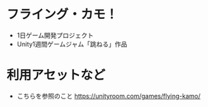 # フライング・カモ！
- 1日ゲーム開発プロジェクト
- Unity1週間ゲームジャム「跳ねる」作品

# 利用アセットなど
- こちらを参照のこと https://unityroom.com/games/flying-kamo/


